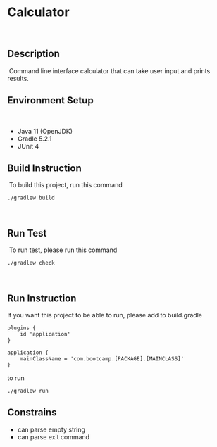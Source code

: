 # Calculator
​
## Description
​
Command line interface calculator that can take user input and prints results.
​
## Environment Setup
​
- Java 11 (OpenJDK)
- Gradle 5.2.1
- JUnit 4
​
## Build Instruction
​
To build this project, run this command
```
./gradlew build
```
​
## Run Test
​
To run test, please run this command
```
./gradlew check
```
​
## Run Instruction
If you want this project to be able to run, please add to build.gradle
```
plugins {
    id 'application'
}

application {
    mainClassName = 'com.bootcamp.[PACKAGE].[MAINCLASS]'
}

```
to run

```
./gradlew run
```

## Constrains
- can parse empty string
- can parse exit command
